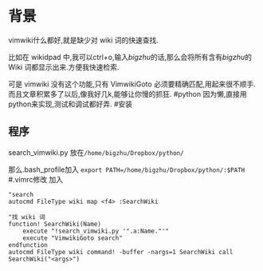 # 背景 
vimwiki什么都好,就是缺少对 wiki 词的快速查找.

比如在 wikidpad 中,我可以ctrl+o,输入*bigzhu*的话,那么会将所有含有*bigzhu*的 Wiki 词都显示出来.方便我快速检索.

可是 vimwiki 没有这个功能,只有 VimwikiGoto 必须要精确匹配,用起来很不顺手.而且文章积累多了以后,像我好几k,能够让你慢的抓狂.
#python
因为懒,直接用python来实现,测试和调试都好弄.
#安装
## 程序
search_vimwiki.py 放在`/home/bigzhu/Dropbox/python/`

那么.bash_profile加入
`
export PATH=/home/bigzhu/Dropbox/python/:$PATH
`
#.vimrc修改
加入

    "search
    autocmd FileType wiki map <f4> :SearchWiki 
    
    "找 wiki 词 
    function! SearchWiki(Name)
        execute "!search_vimwiki.py '".a:Name."'"
        execute "VimwikiGoto search"
    endfunction
    autocmd FileType wiki command! -buffer -nargs=1 SearchWiki call SearchWiki("<args>")
